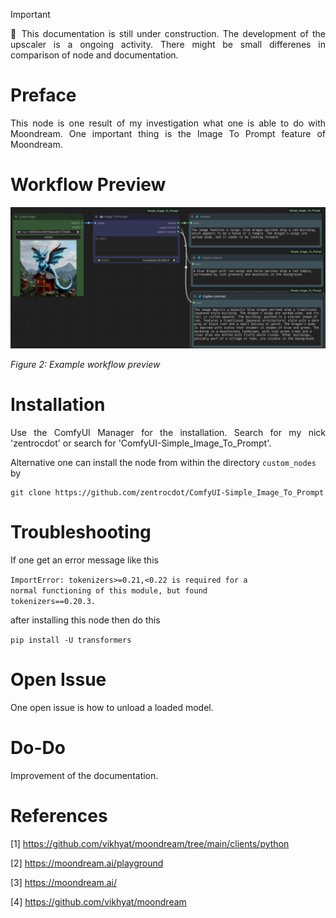 > [!IMPORTANT]  
> <p align="justify">🚧 This documentation is still under 
> construction. The development of the upscaler is a ongoing 
> activity. There might be small differenes in comparison of 
> node and documentation.</p>

# Preface

<p align="justify">This node is one result of my investigation
what one is able to do with Moondream. One important thing is
the Image To Prompt feature of Moondream.</p>

# Workflow Preview

<img src="./images/workflow_preview.png" alt="workflow preview" width="512">
<p><i>Figure 2: Example workflow preview</i></p>

# Installation

<p align="justify">Use the ComfyUI Manager for the installation.
Search for my nick 'zentrocdot' or search for 'ComfyUI-Simple_Image_To_Prompt'.</p>

Alternative one can install the node from within the directory <code>custom_nodes</code> by

```
git clone https://github.com/zentrocdot/ComfyUI-Simple_Image_To_Prompt
```

# Troubleshooting

If one get an error message like this 

<code>ImportError: tokenizers>=0.21,<0.22 is required for a normal functioning of this module, but found tokenizers==0.20.3.</code>

after installing this node then do this

```pip install -U transformers```

# Open Issue

<p align="justify">One open issue is how to unload a loaded model.</p>

# Do-Do

Improvement of the documentation.

# References

[1] https://github.com/vikhyat/moondream/tree/main/clients/python

[2] https://moondream.ai/playground

[3] https://moondream.ai/

[4] https://github.com/vikhyat/moondream
